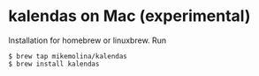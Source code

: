 kalendas on Mac (experimental)
==============================

Installation for homebrew or linuxbrew. Run

    $ brew tap mikemolina/kalendas
    $ brew install kalendas
